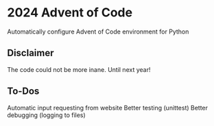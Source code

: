 # 2024 Advent of Code
Automatically configure Advent of Code environment for Python
## Disclaimer
The code could not be more inane. Until next year!
## To-Dos
Automatic input requesting from website
Better testing (unittest)
Better debugging (logging to files)